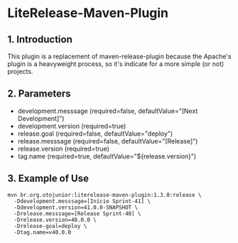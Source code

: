# LiteRelease-Maven-Plugin

## 1. Introduction

This plugin is a replacement of maven-release-plugin because the Apache's plugin is a heavyweight process, so it's indicate for a more simple (or not) projects.

## 2. Parameters

* development.messsage (required=false, defaultValue="[Next Development]")
* development.version (required=true)
* release.goal (required=false, defaultValue="deploy")
* release.messsage (required=false, defaultValue="[Release]")
* release.version (required=true)
* tag.name (required=true, defaultValue="${release.version}")

## 3. Example of Use

```
mvn br.org.otojunior:literelease-maven-plugin:1.3.0:release \
  -Ddevelopment.messsage=[Início Sprint-41] \
  -Ddevelopment.version=41.0.0-SNAPSHOT \
  -Drelease.messsage=[Release Sprint-40] \
  -Drelease.version=40.0.0 \
  -Drelease-goal=deploy \
  -Dtag.name=v40.0.0
```
